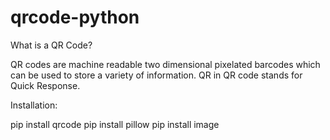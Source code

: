 # qrcode-python

What is a QR Code?

QR codes are machine readable two dimensional pixelated barcodes which can be used to store a variety of information. QR in QR code stands for Quick Response.

Installation: 

pip install qrcode
pip install pillow
pip install image
